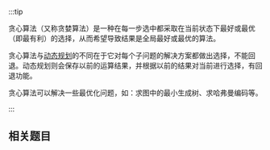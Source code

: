 :::tip

贪心算法（又称贪婪算法）是一种在每一步选中都采取在当前状态下最好或最优（即最有利）的选择，从而希望导致结果是全局最好或最优的算法。



贪心算法与<u>动态规划</u>的不同在于它对每个子问题的解决方案都做出选择，不能回退。动态规划则会保存以前的运算结果，并根据以前的结果对当前进行选择，有回退功能。



贪心算法可以解决一些最优化问题，如：求图中的最小生成树、求哈弗曼编码等。

:::





## 相关题目